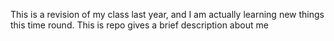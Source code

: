 This is a revision of my class last year, and I am actually learning new things this time round. This is repo
gives a brief description about me

